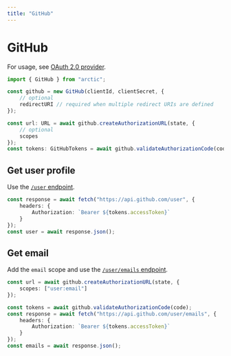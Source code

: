 ```yaml
---
title: "GitHub"
---
```


# GitHub

For usage, see [OAuth 2.0 provider](/guides/oauth2).

```ts
import { GitHub } from "arctic";

const github = new GitHub(clientId, clientSecret, {
	// optional
	redirectURI // required when multiple redirect URIs are defined
});
```

```ts
const url: URL = await github.createAuthorizationURL(state, {
	// optional
	scopes
});
const tokens: GitHubTokens = await github.validateAuthorizationCode(code);
```

## Get user profile

Use the [`/user` endpoint](https://docs.github.com/en/rest/users/users?apiVersion=2022-11-28#get-the-authenticated-user).

```ts
const response = await fetch("https://api.github.com/user", {
	headers: {
		Authorization: `Bearer ${tokens.accessToken}`
	}
});
const user = await response.json();
```

## Get email

Add the `email` scope and use the [`/user/emails` endpoint](https://docs.github.com/en/rest/users/emails?apiVersion=2022-11-28#list-email-addresses-for-the-authenticated-user).

```ts
const url = await github.createAuthorizationURL(state, {
	scopes: ["user:email"]
});
```

```ts
const tokens = await github.validateAuthorizationCode(code);
const response = await fetch("https://api.github.com/user/emails", {
	headers: {
		Authorization: `Bearer ${tokens.accessToken}`
	}
});
const emails = await response.json();
```
